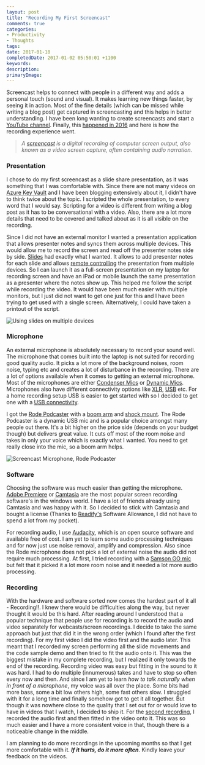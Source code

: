 ```yaml
---
layout: post
title: "Recording My First Screencast"
comments: true
categories: 
- Productivity
- Thoughts
tags: 
date: 2017-01-18
completedDate: 2017-01-02 05:50:01 +1100
keywords: 
description: 
primaryImage: 
---
```


Screencast helps to connect with people in a different way and adds a personal touch (sound and visual). It makes learning new things faster, by seeing it in action. Most of the fine details (which can be missed while writing a blog post) get captured in screencasting and this helps in better understanding. I have been long wanting to create screencasts and start a [YouTube channel](https://www.youtube.com/c/RahulNath). Finally, this [happened in 2016](http://www.rahulpnath.com/blog/2016-recap/) and here is how the recording experience went.

> *A [screencast](https://en.wikipedia.org/wiki/Screencast) is a digital recording of computer screen output, also known as a video screen capture, often containing audio narration.*

### Presentation 

I chose to do my first screencast as a slide share presentation, as it was something that I was comfortable with. Since there are not many videos on [Azure Key Vault](http://www.rahulpnath.com/blog/category/azure-key-vault/) and I have been blogging extensively about it, I didn't have to think twice about the topic. I scripted the whole presentation, to every word that I would say. Scripting for a video is different from writing a blog post as it has to be conversational with a video. Also, there are a lot more details that need to be covered and talked about as it is all visible on the recording. 

Since I did not have an external monitor I wanted a presentation application that allows presenter notes and syncs them across multiple devices. This would allow me to record the screen and read off the presenter notes side by side. [Slides](http://slides.com/) had exactly what I wanted. It allows to add presenter notes for each slide and allows [remote controlling](http://help.slides.com/knowledgebase/articles/333925-remote-control) the presentation from multiple devices. So I can launch it as a full-screen presentation on my laptop for recording screen and have an iPad or mobile launch the same presentation as a presenter where the notes show up. This helped me follow the script while recording the video. It would have been much easier with multiple monitors, but I just did not want to get one just for this and I have been trying to get used with a single screen. Alternatively, I could have taken a printout of the script.

<img alt="Using slides on multiple devices" src="{{site.images_root}}/screencast_slides_multidevice.jpg" />

### Microphone 

An external microphone is absolutely necessary to record your sound well. The microphone that comes built into the laptop is not suited for recording good quality audio. It picks a lot more of the background noises, room noise, typing etc and creates a lot of disturbance in the recording. There are a lot of options available when it comes to getting an external microphone. Most of the microphones are either [Condenser Mics](http://ehomerecordingstudio.com/best-condenser-mics/) or [Dynamic Mics](http://ehomerecordingstudio.com/dynamic-studio-microphone/). Microphones also have different connectivity options like [XLR](https://en.wikipedia.org/wiki/XLR_connector), [USB](https://en.wikipedia.org/wiki/USB) etc. For a home recording setup USB is easier to get started with so I decided to get one with a [USB connectivity](http://ehomerecordingstudio.com/usb-microphones/). 

I got the [Rode Podcaster](http://www.rode.com/microphones/podcaster) with a [boom arm](http://www.rode.com/accessories/psa1) and [shock mount](http://www.rode.com/accessories/psm1). The Rode Podcaster is a dynamic USB mic and is a popular choice amongst many people out there. It's a bit higher on the price side (depends on your budget though) but delivers great value. It cuts off most of the room noise and takes in only your voice which is exactly what I wanted. You need to get really close into the mic, so a boom arm helps. 

<img alt="Screencast Microphone, Rode Podcaster" src="{{ site.images_root}}/screencast_microphone_rode.jpg" />


### Software 

Choosing the software was much easier than getting the microphone. [Adobe Premiere](http://www.adobe.com/au/products/premiere.html?sdid=VBF1KRFN&mv=search&s_kwcid=AL!3085!3!107609177344!e!!g!!adobe%20premiere&ef_id=Ve-MSAAABFDV-qvS:20170101175215:s) or [Camtasia](http://shop.techsmith.com/store/techsm/en_AU/pd/productID.289432000) are the most popular screen recording software's in the windows world. I have a lot of friends already using Camtasia and was happy with it. So I decided to stick with Camtasia and bought a license (Thanks to [Readify's](http://www.rahulpnath.com/blog/finding-a-job-abroad/) Software Allowance, I did not have to spend a lot from my pocket).

For recording audio, I use [Audacity](http://www.audacityteam.org/), which is an open source software and available free of cost. I am yet to learn some audio processing techniques and for now just use noise removal, amplify and compression. Also since the Rode microphone does not pick a lot of external noise the audio did not require much processing. At first, I tried recording with a [Samson GO mic](http://www.samsontech.com/samson/products/microphones/usb-microphones/gomic/) but felt that it picked it a lot more room noise and it needed a lot more audio processing.

### Recording 

With the hardware and software sorted now comes the hardest part of it all - Recording!!. I knew there would be difficulties along the way, but never thought it would be this hard. After reading around I understood that a popular technique that people use for recording is to record the audio and video separately for webcasts/screen recordings. I decide to take the same approach but just that did it in the wrong order (which I found after the first recording). For my first video I did the video first and the audio later. This meant that I recorded my screen performing all the slide movements and the code sample demo and then tried to fit the audio onto it. This was the biggest mistake in my complete recording, but I realized it only towards the end of the recording. Recording video was easy but fitting in the sound to it was hard. I had to do multiple (innumerous) takes and have to stop so often every now and then. And since I am yet to learn *how to talk naturally when in front of a microphone*, my voice was all over the place. Some bits had more bass, some a bit low others high, some fast others slow. I struggled with it for a long time and finally somehow got to get it all together. But though it was nowhere close to the quality that I set out for or would love to have in videos that I watch, I decided to ship it. For the [second recording](https://www.youtube.com/watch?v=JbshGF4ZwGE), I recorded the audio first and then fitted in the video onto it. This was so much easier and I have a more consistent voice in that, though there is a noticeable change in the middle. 

I am planning to do more recordings in the upcoming months so that I get more comfortable with it. ***If it hurts, do it more often***. Kindly leave your feedback on the videos.
